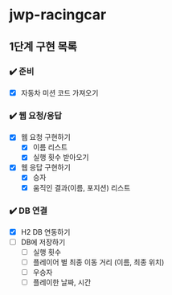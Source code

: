 # jwp-racingcar

## 1단계 구현 목록

### ✔️ 준비

- [x]  자동차 미션 코드 가져오기

### ✔️ 웹 요청/응답

- [x]  웹 요청 구현하기
    - [x]  이름 리스트
    - [x]  실행 횟수 받아오기
- [x]  웹 응답 구현하기
    - [x]  승자
    - [x]  움직인 결과(이름, 포지션) 리스트

### ✔️ DB 연결

- [x]  H2 DB 연동하기
- [ ]  DB에 저장하기
    - [ ]  실행 횟수
    - [ ]  플레이어 별 최종 이동 거리 (이름, 최종 위치)
    - [ ]  우승자
    - [ ]  플레이한 날짜, 시간